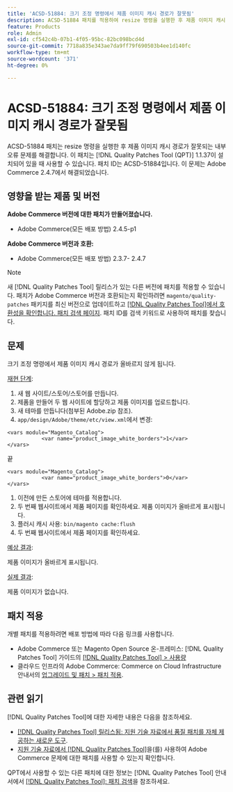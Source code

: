 ```yaml
---
title: 'ACSD-51884: 크기 조정 명령에서 제품 이미지 캐시 경로가 잘못됨'
description: ACSD-51884 패치를 적용하여 resize 명령을 실행한 후 제품 이미지 캐시 경로가 잘못되는 Adobe Commerce 문제를 해결합니다.
feature: Products
role: Admin
exl-id: cf542c4b-07b1-4f05-95bc-82bc098bcd4d
source-git-commit: 7718a835e343ae7da9ff79f690503b4ee1d140fc
workflow-type: tm+mt
source-wordcount: '371'
ht-degree: 0%

---
```


# ACSD-51884: 크기 조정 명령에서 제품 이미지 캐시 경로가 잘못됨

ACSD-51884 패치는 resize 명령을 실행한 후 제품 이미지 캐시 경로가 잘못되는 내부 오류 문제를 해결합니다. 이 패치는 [!DNL Quality Patches Tool (QPT)] 1.1.37이 설치되어 있을 때 사용할 수 있습니다. 패치 ID는 ACSD-51884입니다. 이 문제는 Adobe Commerce 2.4.7에서 해결되었습니다.

## 영향을 받는 제품 및 버전

**Adobe Commerce 버전에 대한 패치가 만들어졌습니다.**

* Adobe Commerce(모든 배포 방법) 2.4.5-p1

**Adobe Commerce 버전과 호환:**

* Adobe Commerce(모든 배포 방법) 2.3.7- 2.4.7

>[!NOTE]
>
>새 [!DNL Quality Patches Tool] 릴리스가 있는 다른 버전에 패치를 적용할 수 있습니다. 패치가 Adobe Commerce 버전과 호환되는지 확인하려면 `magento/quality-patches` 패키지를 최신 버전으로 업데이트하고 [[!DNL Quality Patches Tool]에서 호환성을 확인합니다. 패치 검색 페이지](https://experienceleague.adobe.com/tools/commerce-quality-patches/index.html?lang=ko). 패치 ID를 검색 키워드로 사용하여 패치를 찾습니다.

## 문제

크기 조정 명령에서 제품 이미지 캐시 경로가 올바르지 않게 됩니다.

<u>재현 단계</u>:

1. 새 웹 사이트/스토어/스토어를 만듭니다.
1. 제품을 만들어 두 웹 사이트에 할당하고 제품 이미지를 업로드합니다.
1. 새 테마를 만듭니다(첨부된 Adobe.zip 참조).
1. `app/design/Adobe/theme/etc/view.xml`에서 변경:

```
<vars module="Magento_Catalog">
           <var name="product_image_white_borders">1</var>
</vars>
```

끝

```
<vars module="Magento_Catalog">
           <var name="product_image_white_borders">0</var>
</vars>
```

1. 이전에 만든 스토어에 테마를 적용합니다.
1. 두 번째 웹사이트에서 제품 페이지를 확인하세요. 제품 이미지가 올바르게 표시됩니다.
1. 플러시 캐시 사용:
   `bin/magento cache:flush`
1. 두 번째 웹사이트에서 제품 페이지를 확인하세요.

<u>예상 결과</u>:

제품 이미지가 올바르게 표시됩니다.

<u>실제 결과</u>:

제품 이미지가 없습니다.

## 패치 적용

개별 패치를 적용하려면 배포 방법에 따라 다음 링크를 사용합니다.

* Adobe Commerce 또는 Magento Open Source 온-프레미스: [!DNL Quality Patches Tool] 가이드의 [[!DNL Quality Patches Tool] > 사용량](https://experienceleague.adobe.com/docs/commerce-operations/tools/quality-patches-tool/usage.html?lang=ko)
* 클라우드 인프라의 Adobe Commerce: Commerce on Cloud Infrastructure 안내서의 [업그레이드 및 패치 > 패치 적용](https://experienceleague.adobe.com/docs/commerce-cloud-service/user-guide/develop/upgrade/apply-patches.html?lang=ko).

## 관련 읽기

[!DNL Quality Patches Tool]에 대한 자세한 내용은 다음을 참조하세요.

* [[!DNL Quality Patches Tool] 릴리스됨: 지원 기술 자료에서 품질 패치를 자체 제공하는 새로운 도구](/help/announcements/adobe-commerce-announcements/magento-quality-patches-released-new-tool-to-self-serve-quality-patches.md).
* [지원 기술 자료에서  [!DNL Quality Patches Tool]](/help/support-tools/patches-available-in-qpt-tool/check-patch-for-magento-issue-with-magento-quality-patches.md)을(를) 사용하여 Adobe Commerce 문제에 대한 패치를 사용할 수 있는지 확인합니다.

QPT에서 사용할 수 있는 다른 패치에 대한 정보는 [!DNL Quality Patches Tool] 안내서에서 [[!DNL Quality Patches Tool]: 패치 검색](https://experienceleague.adobe.com/tools/commerce-quality-patches/index.html?lang=ko)을 참조하세요.
